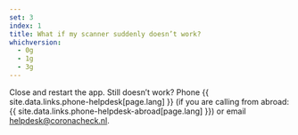 ```yaml
---
set: 3
index: 1
title: What if my scanner suddenly doesn’t work?
whichversion:
  - 0g
  - 1g
  - 3g
---
```

Close and restart the app. Still doesn’t work? Phone {{ site.data.links.phone-helpdesk[page.lang] }} (if you are calling from abroad: {{ site.data.links.phone-helpdesk-abroad[page.lang] }}) or email [helpdesk@coronacheck.nl](mailto:helpdesk@coronacheck.nl).
